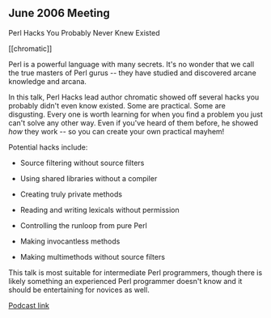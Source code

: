 ## June 2006 Meeting

Perl Hacks You Probably Never Knew Existed

[[chromatic]]

Perl is a powerful language with many secrets.  It's no wonder that we call the true masters of Perl gurus -- they have studied and discovered arcane knowledge and arcana.

In this talk, Perl Hacks lead author chromatic showed off several hacks you probably didn't even know existed.  Some are practical.  Some are disgusting.  Every one is worth learning for when you find a problem you just can't solve any other way.  Even if you've heard of them before, he showed _how_ they work -- so you can create your own practical mayhem!

Potential hacks include:

* Source filtering without source filters

* Using shared libraries without a compiler

* Creating truly private methods

* Reading and writing lexicals without permission

* Controlling the runloop from pure Perl

* Making invocantless methods

* Making multimethods without source filters

This talk is most suitable for intermediate Perl programmers, though there is likely something an experienced Perl programmer doesn't know and it should be entertaining for novices as well.

[Podcast link](http://pdxpm.podasp.com/archive.html?pname=meetings.xml)

